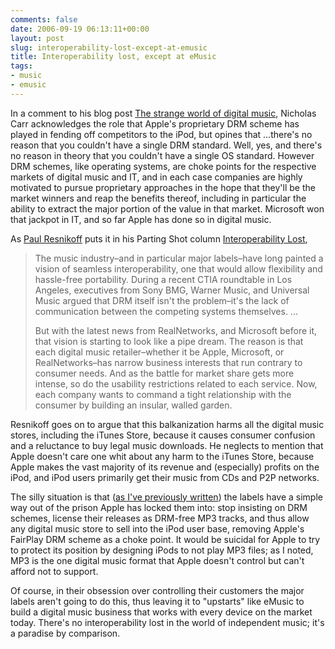 ```yaml
---
comments: false
date: 2006-09-19 06:13:11+00:00
layout: post
slug: interoperability-lost-except-at-emusic
title: Interoperability lost, except at eMusic
tags:
- music
- emusic
---
```


In a comment to his blog post [The strange world of digital music](http://www.roughtype.com/archives/2006/09/the_unusual_wor.php), Nicholas Carr acknowledges the role that Apple's proprietary DRM scheme has played in fending off competitors to the iPod, but opines that ...there's no reason that you couldn't have a single DRM standard. Well, yes, and there's no reason in theory that you couldn't have a single OS standard. However DRM schemes, like operating systems, are choke points for the respective markets of digital music and IT, and in each case companies are highly motivated to pursue proprietary approaches in the hope that they'll be the market winners and reap the benefits thereof, including in particular the ability to extract the major portion of the value in that market. Microsoft won that jackpot in IT, and so far Apple has done so in digital music.

As [Paul Resnikoff](http://www.digitalmusicnews.com/blog/profiles/resnikoff_paul) puts it in his Parting Shot column [Interoperability Lost](http://www.digitalmusicnews.com/yesterday/september2006#091806parting),


<blockquote>The music industry–and in particular major labels–have long painted a vision of seamless interoperability, one that would allow flexibility and hassle-free portability. During a recent CTIA roundtable in Los Angeles, executives from Sony BMG, Warner Music, and Universal Music argued that DRM itself isn't the problem–it's the lack of communication between the competing systems themselves. ...

But with the latest news from RealNetworks, and Microsoft before it, that vision is starting to look like a pipe dream. The reason is that each digital music retailer–whether it be Apple, Microsoft, or RealNetworks–has narrow business interests that run contrary to consumer needs. And as the battle for market share gets more intense, so do the usability restrictions related to each service. Now, each company wants to command a tight relationship with the consumer by building an insular, walled garden.</blockquote>


Resnikoff goes on to argue that this balkanization harms all the digital music stores, including the iTunes Store, because it causes consumer confusion and a reluctance to buy legal music downloads. He neglects to mention that Apple doesn't care one whit about any harm to the iTunes Store, because Apple makes the vast majority of its revenue and (especially) profits on the iPod, and iPod users primarily get their music from CDs and P2P networks.

The silly situation is that ([as I've previously written](http://internet.seekingalpha.com/article/7141)) the labels have a simple way out of the prison Apple has locked them into: stop insisting on DRM schemes, license their releases as DRM-free MP3 tracks, and thus allow any digital music store to sell into the iPod user base, removing Apple's FairPlay DRM scheme as a choke point. It would be suicidal for Apple to try to protect its position by designing iPods to not play MP3 files; as I noted, MP3 is the one digital music format that Apple doesn't control but can't afford not to support.

Of course, in their obsession over controlling their customers the major labels aren't going to do this, thus leaving it to "upstarts" like eMusic to build a digital music business that works with every device on the market today. There's no interoperability lost in the world of independent music; it's a paradise by comparison.

